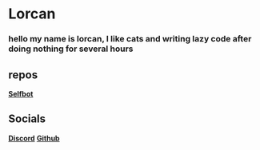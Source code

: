 # Lorcan
### hello my name is lorcan, I like cats and writing lazy code after doing nothing for several hours  

## repos
**[Selfbot](https://github.com/Lorcan-1/lorcanselfbot)**

## Socials  
**[Discord](<https://discord.com/users/992499799284781147>)**
**[Github](https://github.com/Lorcan-1)**




